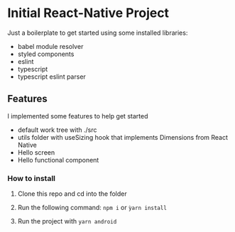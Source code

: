 # Initial React-Native Project

Just a boilerplate to get started using some installed libraries:
- babel module resolver
- styled components
- eslint
- typescript
- typescript eslint parser 

## Features

I implemented some features to help get started
- default work tree with ./src
- utils folder with useSizing hook that implements Dimensions from React Native
- Hello screen 
- Hello functional component


### How to install

1. Clone this repo and cd into the folder

2. Run the following command: ```npm i``` or  ```ỳarn install ```

3. Run the project with ``` yarn android ```



